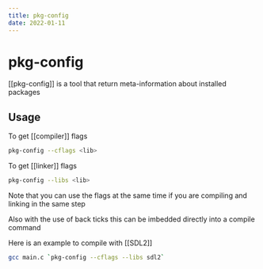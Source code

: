 ```yaml
---
title: pkg-config
date: 2022-01-11
---
```


# pkg-config
[[pkg-config]] is a tool that return meta-information about installed packages

## Usage
To get [[compiler]] flags

```bash
pkg-config --cflags <lib>
```

To get [[linker]] flags 
```bash
pkg-config --libs <lib>
```

Note that you can use the flags at the same time if you are compiling and linking in the same step

Also with the use of back ticks this can be imbedded directly into a compile command

Here is an example to compile with [[SDL2]]

```bash
gcc main.c `pkg-config --cflags --libs sdl2`
```